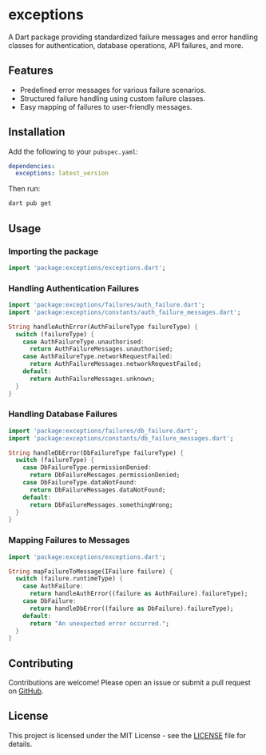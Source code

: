 # exceptions

A Dart package providing standardized failure messages and error handling classes for authentication, database operations, API failures, and more.

## Features
- Predefined error messages for various failure scenarios.
- Structured failure handling using custom failure classes.
- Easy mapping of failures to user-friendly messages.

## Installation
Add the following to your `pubspec.yaml`:

```yaml
dependencies:
  exceptions: latest_version
```

Then run:

```sh
dart pub get
```

## Usage

### Importing the package
```dart
import 'package:exceptions/exceptions.dart';
```

### Handling Authentication Failures
```dart
import 'package:exceptions/failures/auth_failure.dart';
import 'package:exceptions/constants/auth_failure_messages.dart';

String handleAuthError(AuthFailureType failureType) {
  switch (failureType) {
    case AuthFailureType.unauthorised:
      return AuthFailureMessages.unauthorised;
    case AuthFailureType.networkRequestFailed:
      return AuthFailureMessages.networkRequestFailed;
    default:
      return AuthFailureMessages.unknown;
  }
}
```

### Handling Database Failures
```dart
import 'package:exceptions/failures/db_failure.dart';
import 'package:exceptions/constants/db_failure_messages.dart';

String handleDbError(DbFailureType failureType) {
  switch (failureType) {
    case DbFailureType.permissionDenied:
      return DbFailureMessages.permissionDenied;
    case DbFailureType.dataNotFound:
      return DbFailureMessages.dataNotFound;
    default:
      return DbFailureMessages.somethingWrong;
  }
}
```

### Mapping Failures to Messages
```dart
import 'package:exceptions/exceptions.dart';

String mapFailureToMessage(IFailure failure) {
  switch (failure.runtimeType) {
    case AuthFailure:
      return handleAuthError((failure as AuthFailure).failureType);
    case DbFailure:
      return handleDbError((failure as DbFailure).failureType);
    default:
      return "An unexpected error occurred.";
  }
}
```

## Contributing
Contributions are welcome! Please open an issue or submit a pull request on [GitHub](https://github.com/your-repo/exceptions).

## License
This project is licensed under the MIT License - see the [LICENSE](LICENSE) file for details.

